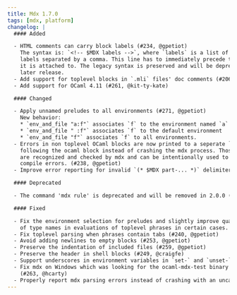 ```yaml
---
title: Mdx 1.7.0
tags: [mdx, platform]
changelog: |
  #### Added

  - HTML comments can carry block labels (#234, @gpetiot)
    The syntax is: `<!-- $MDX labels -->`, where `labels` is a list of valid
    labels separated by a comma. This line has to immediately precede the block
    it is attached to. The legacy syntax is preserved and will be deprecated in a
    later release.
  - Add support for toplevel blocks in `.mli` files' doc comments (#206, @jsomers)
  - Add support for OCaml 4.11 (#261, @kit-ty-kate)

  #### Changed

  - Apply unnamed preludes to all environments (#271, @gpetiot)
    New behavior:
    * `env_and_file "a:f"` associates `f` to the environment named `a`
    * `env_and_file " :f"` associates `f` to the default environment
    * `env_and_file "f"` associates `f` to all environments.
  - Errors in non toplevel OCaml blocks are now printed to a seperate `mdx-error` code block
    following the ocaml block instead of crashing the mdx process. Those `mdx-error` blocks
    are recognized and checked by mdx and can be intentionally used to show case specific
    compile errors. (#238, @gpetiot)
  - Improve error reporting for invalid `(* $MDX part-... *)` delimiters (#250, @gpetiot)

  #### Deprecated

  - The command 'mdx rule' is deprecated and will be removed in 2.0.0 (#251, @gpetiot)

  #### Fixed

  - Fix the environment selection for preludes and slightly improve quality
    of type names in evaluations of toplevel phrases in certain cases. (#225, @gpetiot)
  - Fix toplevel parsing when phrases contain tabs (#240, @gpetiot)
  - Avoid adding newlines to empty blocks (#253, @gpetiot)
  - Preserve the indentation of included files (#259, @gpetiot)
  - Preserve the header in shell blocks (#249, @craigfe)
  - Support underscores in environment variables in `set-` and `unset-` labels (#257, @shonfeder)
  - Fix mdx on Windows which was looking for the ocaml-mdx-test binary at the wrong place
    (#263, @hcarty)
  - Properly report mdx parsing errors instead of crashing with an uncaught exception (#267, @gpetiot)
---
```

